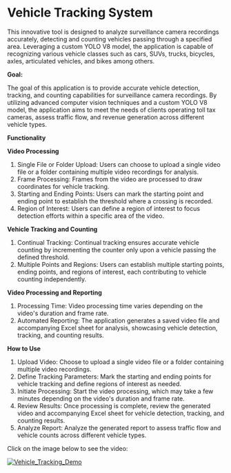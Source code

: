 # Vehicle Tracking System

This innovative tool is designed to analyze surveillance camera recordings accurately, detecting and counting vehicles passing through a specified area. Leveraging a custom YOLO V8 model, the application is capable of recognizing various vehicle classes such as cars, SUVs, trucks, bicycles, axles, articulated vehicles, and bikes among others.

**Goal:**

The goal of this application is to provide accurate vehicle detection, tracking, and counting capabilities for surveillance camera recordings. By utilizing advanced computer vision techniques and a custom YOLO V8 model, the application aims to meet the needs of clients operating toll tax cameras, assess traffic flow, and revenue generation across different vehicle types.

**Functionality**

**Video Processing**

  1. Single File or Folder Upload: Users can choose to upload a single video file or a folder containing multiple video recordings for analysis.
  2. Frame Processing: Frames from the video are processed to draw coordinates for vehicle tracking.
  3. Starting and Ending Points: Users can mark the starting point and ending point to establish the threshold where a crossing is recorded.
  4. Region of Interest: Users can define a region of interest to focus detection efforts within a specific area of the video.

**Vehicle Tracking and Counting**

  1. Continual Tracking: Continual tracking ensures accurate vehicle counting by incrementing the counter only upon a vehicle passing the defined threshold.
  2. Multiple Points and Regions: Users can establish multiple starting points, ending points, and regions of interest, each contributing to vehicle counting independently.

**Video Processing and Reporting**
  1. Processing Time: Video processing time varies depending on the video's duration and frame rate.
  2. Automated Reporting: The application generates a saved video file and accompanying Excel sheet for analysis, showcasing vehicle detection, tracking, and counting results.

**How to Use**
  1. Upload Video: Choose to upload a single video file or a folder containing multiple video recordings.
  2. Define Tracking Parameters: Mark the starting and ending points for vehicle tracking and define regions of interest as needed.
  3. Initiate Processing: Start the video processing, which may take a few minutes depending on the video's duration and frame rate.
  4. Review Results: Once processing is complete, review the generated video and accompanying Excel sheet for vehicle detection, tracking, and counting results.
  5. Analyze Report: Analyze the generated report to assess traffic flow and vehicle counts across different vehicle types.

Click on the image below to see the video:

[![Vehicle_Tracking_Demo](http://img.youtube.com/vi/Ubv8ce_3ahk/0.jpg)](http://www.youtube.com/watch?v=Ubv8ce_3ahk "Vehicle_Tracking _Demo")
